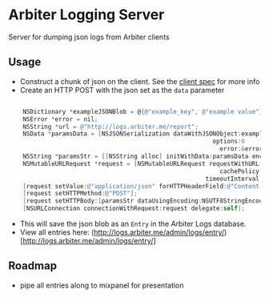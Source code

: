 # Arbiter Logging Server

Server for dumping json logs from Arbiter clients

## Usage

- Construct a chunk of json on the client. See the [client spec](https://docs.google.com/document/d/1U8wwrh9MwyoBcLME1bxCpQut4_xCRVp4Q6i335rU7Os/edit) for more info
- Create an HTTP POST with the json set as the `data` parameter

```objective-c

    NSDictionary *exampleJSONBlob = @{@"example_key", @"example value"};
    NSError *error = nil;
    NSString *url = @"http://logs.arbiter.me/report";
    NSData *paramsData = [NSJSONSerialization dataWithJSONObject:exampleJSONBlob
                                                         options:0
                                                           error:&error];
    NSString *paramsStr = [[NSString alloc] initWithData:paramsData encoding:NSUTF8StringEncoding];
    NSMutableURLRequest *request = [NSMutableURLRequest requestWithURL:[NSURL URLWithString:url]
                                                           cachePolicy:NSURLRequestUseProtocolCachePolicy
                                                       timeoutInterval:60.0];
    [request setValue:@"application/json" forHTTPHeaderField:@"Content-Type"];
    [request setHTTPMethod:@"POST"];
    [request setHTTPBody:[paramsStr dataUsingEncoding:NSUTF8StringEncoding]];
    [NSURLConnection connectionWithRequest:request delegate:self];
```

- This will save the json blob as an `Entry` in the Arbiter Logs database.
- View all entries here: (http://logs.arbiter.me/admin/logs/entry/)[http://logs.arbiter.me/admin/logs/entry/]

## Roadmap

- pipe all entries along to mixpanel for presentation
